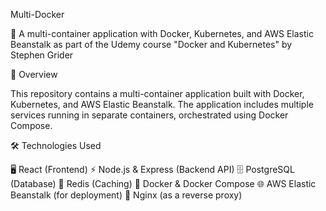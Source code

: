 Multi-Docker

🚀 A multi-container application with Docker, Kubernetes, and AWS Elastic Beanstalk as part of the Udemy course "Docker and Kubernetes" by Stephen Grider

📌 Overview

This repository contains a multi-container application built with Docker, Kubernetes, and AWS Elastic Beanstalk. The application includes multiple services running in separate containers, orchestrated using Docker Compose.

🛠 Technologies Used

🖥 React (Frontend)
⚡ Node.js & Express (Backend API)
🗄 PostgreSQL (Database)
🚀 Redis (Caching)
🐳 Docker & Docker Compose
🌐 AWS Elastic Beanstalk (for deployment)
🔀 Nginx (as a reverse proxy)
